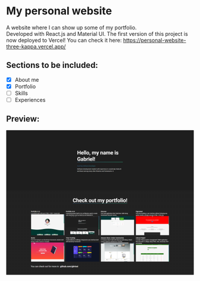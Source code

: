 # My personal website 
A website where I can show up some of my portfolio. <br /> 
Developed with React.js and Material UI.
The first version of this project is now deployed to Vercel! You can check it here: https://personal-website-three-kappa.vercel.app/

## Sections to be included: 
- [x] About me
- [x] Portfolio
- [ ] Skills
- [ ] Experiences

## Preview:
![Website Preview](/preview-portfolio.png)
